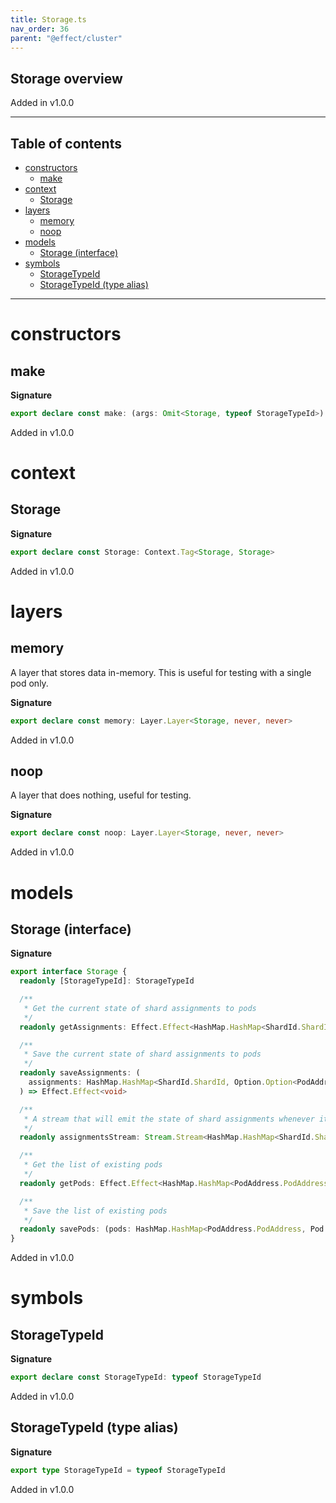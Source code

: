 ```yaml
---
title: Storage.ts
nav_order: 36
parent: "@effect/cluster"
---
```


## Storage overview

Added in v1.0.0

---

<h2 class="text-delta">Table of contents</h2>

- [constructors](#constructors)
  - [make](#make)
- [context](#context)
  - [Storage](#storage)
- [layers](#layers)
  - [memory](#memory)
  - [noop](#noop)
- [models](#models)
  - [Storage (interface)](#storage-interface)
- [symbols](#symbols)
  - [StorageTypeId](#storagetypeid)
  - [StorageTypeId (type alias)](#storagetypeid-type-alias)

---

# constructors

## make

**Signature**

```ts
export declare const make: (args: Omit<Storage, typeof StorageTypeId>) => Storage
```

Added in v1.0.0

# context

## Storage

**Signature**

```ts
export declare const Storage: Context.Tag<Storage, Storage>
```

Added in v1.0.0

# layers

## memory

A layer that stores data in-memory.
This is useful for testing with a single pod only.

**Signature**

```ts
export declare const memory: Layer.Layer<Storage, never, never>
```

Added in v1.0.0

## noop

A layer that does nothing, useful for testing.

**Signature**

```ts
export declare const noop: Layer.Layer<Storage, never, never>
```

Added in v1.0.0

# models

## Storage (interface)

**Signature**

```ts
export interface Storage {
  readonly [StorageTypeId]: StorageTypeId

  /**
   * Get the current state of shard assignments to pods
   */
  readonly getAssignments: Effect.Effect<HashMap.HashMap<ShardId.ShardId, Option.Option<PodAddress.PodAddress>>>

  /**
   * Save the current state of shard assignments to pods
   */
  readonly saveAssignments: (
    assignments: HashMap.HashMap<ShardId.ShardId, Option.Option<PodAddress.PodAddress>>
  ) => Effect.Effect<void>

  /**
   * A stream that will emit the state of shard assignments whenever it changes
   */
  readonly assignmentsStream: Stream.Stream<HashMap.HashMap<ShardId.ShardId, Option.Option<PodAddress.PodAddress>>>

  /**
   * Get the list of existing pods
   */
  readonly getPods: Effect.Effect<HashMap.HashMap<PodAddress.PodAddress, Pod.Pod>>

  /**
   * Save the list of existing pods
   */
  readonly savePods: (pods: HashMap.HashMap<PodAddress.PodAddress, Pod.Pod>) => Effect.Effect<void>
}
```

Added in v1.0.0

# symbols

## StorageTypeId

**Signature**

```ts
export declare const StorageTypeId: typeof StorageTypeId
```

Added in v1.0.0

## StorageTypeId (type alias)

**Signature**

```ts
export type StorageTypeId = typeof StorageTypeId
```

Added in v1.0.0
